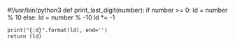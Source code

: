 #!/usr/bin/python3
def print_last_digit(number):
    if number >= 0:
        ld = number % 10
    else:
        ld = number % -10
        ld *= -1

    print("{:d}".format(ld), end='')
    return (ld)